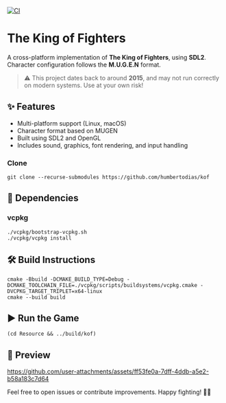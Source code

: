[![CI](https://github.com/humbertodias/kof/actions/workflows/ci.yml/badge.svg)](https://github.com/humbertodias/kof/actions/workflows/ci.yml)

# The King of Fighters

A cross-platform implementation of **The King of Fighters**, using **SDL2**.  
Character configuration follows the **M.U.G.E.N** format.

> ⚠️ This project dates back to around **2015**, and may not run correctly on modern systems. Use at your own risk!


## ✨ Features

- Multi-platform support (Linux, macOS)
- Character format based on MUGEN
- Built using SDL2 and OpenGL
- Includes sound, graphics, font rendering, and input handling

### Clone
```shell
git clone --recurse-submodules https://github.com/humbertodias/kof
```

## 🔧 Dependencies

### vcpkg
```shell
./vcpkg/bootstrap-vcpkg.sh
./vcpkg/vcpkg install
```

## 🛠️ Build Instructions

```shell
cmake -Bbuild -DCMAKE_BUILD_TYPE=Debug -DCMAKE_TOOLCHAIN_FILE=./vcpkg/scripts/buildsystems/vcpkg.cmake -DVCPKG_TARGET_TRIPLET=x64-linux
cmake --build build
```

## ▶️ Run the Game

```shell
(cd Resource && ../build/kof)
```

## 📸 Preview


https://github.com/user-attachments/assets/ff53fe0a-7dff-4ddb-a5e2-b58a183c7d64




Feel free to open issues or contribute improvements. Happy fighting! 🥋🔥

